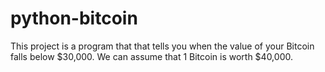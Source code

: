 # python-bitcoin
  This project is a program that that tells you when the value of your Bitcoin falls below $30,000. We can assume that 1 Bitcoin is worth $40,000.
